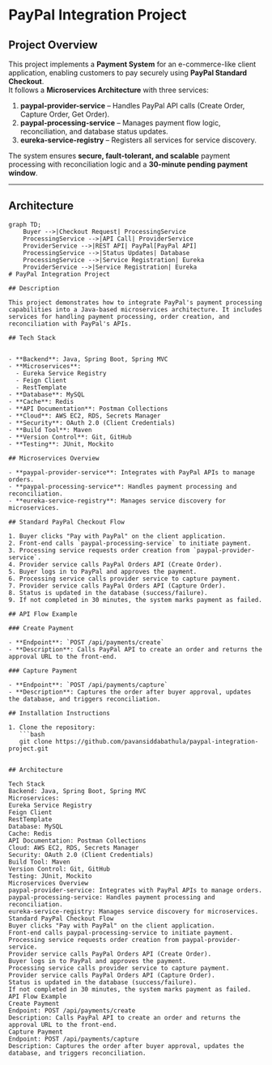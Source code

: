 # PayPal Integration Project

## Project Overview
This project implements a **Payment System** for an e-commerce-like client application, enabling customers to pay securely using **PayPal Standard Checkout**.  
It follows a **Microservices Architecture** with three services:

1. **paypal-provider-service** – Handles PayPal API calls (Create Order, Capture Order, Get Order).
2. **paypal-processing-service** – Manages payment flow logic, reconciliation, and database status updates.
3. **eureka-service-registry** – Registers all services for service discovery.

The system ensures **secure, fault-tolerant, and scalable** payment processing with reconciliation logic and a **30-minute pending payment window**.

---

## Architecture
```mermaid
graph TD;
    Buyer -->|Checkout Request| ProcessingService
    ProcessingService -->|API Call| ProviderService
    ProviderService -->|REST API| PayPal[PayPal API]
    ProcessingService -->|Status Updates| Database
    ProcessingService -->|Service Registration| Eureka
    ProviderService -->|Service Registration| Eureka
# PayPal Integration Project

## Description

This project demonstrates how to integrate PayPal's payment processing capabilities into a Java-based microservices architecture. It includes services for handling payment processing, order creation, and reconciliation with PayPal's APIs.

## Tech Stack


- **Backend**: Java, Spring Boot, Spring MVC
- **Microservices**: 
  - Eureka Service Registry
  - Feign Client
  - RestTemplate
- **Database**: MySQL
- **Cache**: Redis
- **API Documentation**: Postman Collections
- **Cloud**: AWS EC2, RDS, Secrets Manager
- **Security**: OAuth 2.0 (Client Credentials)
- **Build Tool**: Maven
- **Version Control**: Git, GitHub
- **Testing**: JUnit, Mockito

## Microservices Overview

- **paypal-provider-service**: Integrates with PayPal APIs to manage orders.
- **paypal-processing-service**: Handles payment processing and reconciliation.
- **eureka-service-registry**: Manages service discovery for microservices.

## Standard PayPal Checkout Flow

1. Buyer clicks "Pay with PayPal" on the client application.
2. Front-end calls `paypal-processing-service` to initiate payment.
3. Processing service requests order creation from `paypal-provider-service`.
4. Provider service calls PayPal Orders API (Create Order).
5. Buyer logs in to PayPal and approves the payment.
6. Processing service calls provider service to capture payment.
7. Provider service calls PayPal Orders API (Capture Order).
8. Status is updated in the database (success/failure).
9. If not completed in 30 minutes, the system marks payment as failed.

## API Flow Example

### Create Payment

- **Endpoint**: `POST /api/payments/create`
- **Description**: Calls PayPal API to create an order and returns the approval URL to the front-end.

### Capture Payment

- **Endpoint**: `POST /api/payments/capture`
- **Description**: Captures the order after buyer approval, updates the database, and triggers reconciliation.

## Installation Instructions

1. Clone the repository:
   ```bash
   git clone https://github.com/pavansiddabathula/paypal-integration-project.git


## Architecture

Tech Stack
Backend: Java, Spring Boot, Spring MVC
Microservices:
Eureka Service Registry
Feign Client
RestTemplate
Database: MySQL
Cache: Redis
API Documentation: Postman Collections
Cloud: AWS EC2, RDS, Secrets Manager
Security: OAuth 2.0 (Client Credentials)
Build Tool: Maven
Version Control: Git, GitHub
Testing: JUnit, Mockito
Microservices Overview
paypal-provider-service: Integrates with PayPal APIs to manage orders.
paypal-processing-service: Handles payment processing and reconciliation.
eureka-service-registry: Manages service discovery for microservices.
Standard PayPal Checkout Flow
Buyer clicks "Pay with PayPal" on the client application.
Front-end calls paypal-processing-service to initiate payment.
Processing service requests order creation from paypal-provider-service.
Provider service calls PayPal Orders API (Create Order).
Buyer logs in to PayPal and approves the payment.
Processing service calls provider service to capture payment.
Provider service calls PayPal Orders API (Capture Order).
Status is updated in the database (success/failure).
If not completed in 30 minutes, the system marks payment as failed.
API Flow Example
Create Payment
Endpoint: POST /api/payments/create
Description: Calls PayPal API to create an order and returns the approval URL to the front-end.
Capture Payment
Endpoint: POST /api/payments/capture
Description: Captures the order after buyer approval, updates the database, and triggers reconciliation.
